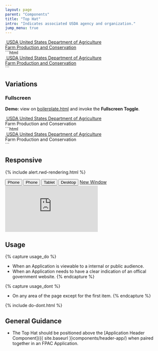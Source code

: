 ```yaml
---
layout: page
parent: "Components"
title: "Top Hat"
intro: "Indicates associated USDA agency and organization."
jump_menu: true
---
```


<div class="ds-preview">
  <div class="fsa-tophat">
    <div class="fsa-tophat__bd">
      <div class="fsa-tophat__primary">
        <span class="fsa-tophat__agency">
          <a class="fsa-tophat__link" href="//usda.gov" title="Link to USDA homepage">
            <img role="presentation" class="fsa-tophat__agency-logo" src="{{ site.baseurl }}img/usda-logo--white.svg" alt="">
            <abbr class="fsa-tophat__agency-abbr" title="United States Department of Agriculture">USDA</abbr>
            <span class="fsa-tophat__agency-fullname">United States Department of Agriculture</span>
          </a>
        </span>
      </div>
      <div class="fsa-tophat__secondary">
        <span class="fsa-tophat__subagency">
          <a class="fsa-tophat__link" href="//fsa.usda.gov" title="Link to FSA homepage">Farm Production and Conservation</a>
        </span>
      </div>
    </div>
  </div>
</div>
```html
<div class="fsa-tophat">
  <div class="fsa-tophat__bd">
    <div class="fsa-tophat__primary">
      <span class="fsa-tophat__agency">
        <a class="fsa-tophat__link" href="//usda.gov" title="Link to USDA homepage">
          <img role="presentation" class="fsa-tophat__agency-logo" src="{{ site.baseurl }}img/usda-logo--white.svg" alt="">
          <abbr class="fsa-tophat__agency-abbr" title="United States Department of Agriculture">USDA</abbr>
          <span class="fsa-tophat__agency-fullname">United States Department of Agriculture</span>
        </a>
      </span>
    </div>
    <div class="fsa-tophat__secondary">
      <span class="fsa-tophat__subagency">
        <a class="fsa-tophat__link" href="//fsa.usda.gov" title="Link to FSA homepage">Farm Production and Conservation</a>
      </span>
    </div>
  </div>
</div>
```

## Variations

### Fullscreen

<div class="fsa-alert fsa-alert--info fsa-alert--no-icon">
  <div class="fsa-alert__body">
    <p class="fsa-alert__text"><strong>Demo:</strong> view on <a href="https://usda-fsa.github.io/fsa-style/boilerplate.html">boilerplate.html</a> and invoke the <strong>Fullscreen Toggle</strong>.</p>
  </div>
</div>

<div class="ds-preview">
  <div class="fsa-tophat fsa-tophat--fullscreen">
    <div class="fsa-tophat__bd">
      <div class="fsa-tophat__primary">
        <span class="fsa-tophat__agency">
          <a class="fsa-tophat__link" href="//usda.gov" title="Link to USDA homepage">
            <img role="presentation" class="fsa-tophat__agency-logo" src="{{ site.baseurl }}img/usda-logo--white.svg" alt="">
            <abbr class="fsa-tophat__agency-abbr" title="United States Department of Agriculture">USDA</abbr>
            <span class="fsa-tophat__agency-fullname">United States Department of Agriculture</span>
          </a>
        </span>
      </div>
      <div class="fsa-tophat__secondary">
        <span class="fsa-tophat__subagency">
          Farm Production and Conservation
        </span>
      </div>
    </div>
  </div>
</div>
```html
<div class="fsa-tophat fsa-tophat--fullscreen">
  <div class="fsa-tophat__bd">
    <div class="fsa-tophat__primary">
      <span class="fsa-tophat__agency">
        <a class="fsa-tophat__link" href="//usda.gov" title="Link to USDA homepage">
          <img role="presentation" class="fsa-tophat__agency-logo" src="{{ site.baseurl }}img/usda-logo--white.svg" alt="">
          <abbr class="fsa-tophat__agency-abbr" title="United States Department of Agriculture">USDA</abbr>
          <span class="fsa-tophat__agency-fullname">United States Department of Agriculture</span>
        </a>
      </span>
    </div>
    <div class="fsa-tophat__secondary">
      <span class="fsa-tophat__subagency">
        Farm Production and Conservation
      </span>
    </div>
  </div>
</div>
```

## Responsive

{% include alert.rwd-rendering.html %}

<div class="docs__rwd-demo-block">
  <div class="docs__rwd-embed-container">
    <span class="fsa-btn-group fsa-btn-group--small" role="group" data-component="">
      <button data-behavior="toggle-rwd-size" data-target="rwd-demo_top-hat" data-size="phone" class="fsa-btn-group__item fsa-btn-group__item--active" aria-selected="true" type="button" title="Portrait">Phone <span class="docs__rwd-demo-icon docs__rwd-demo-icon--portrait"></span></button>
      <button data-behavior="toggle-rwd-size" data-target="rwd-demo_top-hat" data-size="phone-big" class="fsa-btn-group__item" type="button" title="Landscape">Phone <span class="docs__rwd-demo-icon docs__rwd-demo-icon--landscape"></span></button>
      <button data-behavior="toggle-rwd-size" data-target="rwd-demo_top-hat" data-size="tablet" class="fsa-btn-group__item" type="button">Tablet</button>
      <button data-behavior="toggle-rwd-size" data-target="rwd-demo_top-hat" data-size="desktop" class="fsa-btn-group__item" type="button">Desktop</button>
      <a class="fsa-btn-group__item" href="http://usda-fsa.github.io/fsa-style/demo/rwd__top-hat.html" target="_blank" title="View in a New Window">New Window</a>
    </span>
    <div class="docs__rwd-embed docs__rwd-embed--phone" id="rwd-demo_top-hat">
      <iframe src="http://usda-fsa.github.io/fsa-style/demo/rwd__top-hat.html" class="docs__rwd-iframe" allowtransparency="true" frameborder="0" scrolling="yes" allowfullscreen="true"> </iframe>
    </div>
  </div>
</div>

## Usage

{% capture usage_do %}
* When an Application is viewable to a internal or public audience.
* When an Application needs to have a clear indication of an offical government website.
{% endcapture %}

{% capture usage_dont %}
* On any area of the page except for the first item.
{% endcapture %}

{% include do-dont.html %}

## General Guidance

* The Top Hat should be positioned above the [Application Header Component]({{ site.baseurl }}components/header-app/) when paired together in an FPAC Application.
